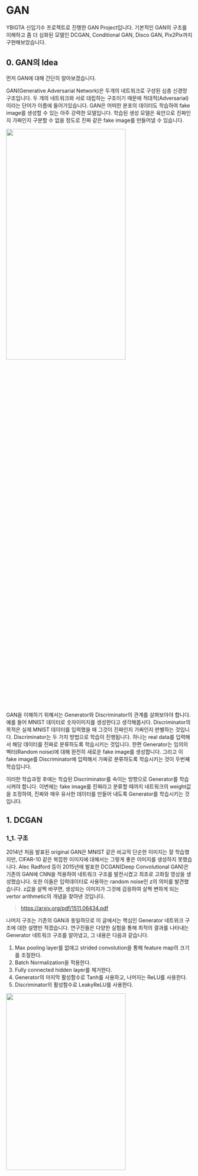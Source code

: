 # GAN
YBIGTA 신입기수 프로젝트로 진행한 GAN Project입니다. 기본적인 GAN의 구조를 이해하고 좀 더 심화된 모델인 DCGAN, Conditional GAN, Disco GAN, Pix2Pix까지 구현해보았습니다.  
  
  
## 0. GAN의 Idea
먼저 GAN에 대해 간단히 알아보겠습니다.

GAN(Generative Adversarial Network)은 두개의 네트워크로 구성된 심층 신경망 구조입니다. 두 개의 네트워크와 서로 대립하는 구조이기 때문에 적대적(Adversarial)이라는 단어가 이름에 들어가있습니다. GAN은 어떠한 분포의 데이터도 학습하여 fake image를 생성할 수 있는 아주 강력한 모델입니다. 학습된 생성 모델은 육안으로 진짜인지 가짜인지 구분할 수 없을 정도로 진짜 같은 fake image를 만들어낼 수 있습니다.


<img src="/imgs/GANstructure.png" width="80%" height="40%">


GAN을 이해하기 위해서는 Generator와 Discriminator의 관계를 살펴보아야 합니다. 예를 들어 MNIST 데이터로 숫자이미지를 생성한다고 생각해봅시다. Discriminator의 목적은 실제 MNIST 데이터를 입력했을 때 그것이 진짜인지 가짜인지 판별하는 것입니다. Discriminator는 두 가지 방법으로 학습이 진행됩니다. 하나는 real data를 입력해서 해당 데이터를 진짜로 분류하도록 학습시키는 것입니다. 한편 Generator는 임의의 벡터(Random noise)에 대해 완전히 새로운 fake image를 생성합니다. 그리고 이 fake image를 Discriminator에 입력해서 가짜로 분류하도록 학습시키는 것이 두번째 학습입니다. 

이러한 학습과정 후에는 학습된 Discriminator를 속이는 방향으로 Generator를 학습시켜야 합니다. 이번에는 fake image를 진짜라고 분류할 때까지 네트워크의 weight값을 조정하여, 진짜와 매우 유사한 데이터를 만들어 내도록 Generator를 학습시키는 것입니다.
 
 
 
## 1. DCGAN
### 1_1. 구조
2014년 처음 발표된 original GAN은 MNIST 같은 비교적 단순한 이미지는 잘 학습했지만, CIFAR-10 같은 복잡한 이미지에 대해서는 그렇게 좋은 이미지를 생성하지 못했습니다. Alec Radford 등이 2015년에 발표한 DCGAN(Deep Convolutional GAN)은 기존의 GAN에 CNN을 적용하여 네트워크 구조를 발전시켰고 최초로 고화질 영상을 생성했습니다. 
또한 이들은 입력데이터로 사용하는 random noise인 z의 의미를 발견했습니다. z값을 살짝 바꾸면, 생성되는 이미지가 그것에 감응하여 살짝 변하게 되는 vertor arithmetic의 개념을 찾아낸 것입니다.


> <https://arxiv.org/pdf/1511.06434.pdf>


나머지 구조는 기존의 GAN과 동일하므로 이 글에서는 핵심인 Generator 네트위크 구조에 대한 설명만 적겠습니다. 연구진들은 다양한 실험을 통해 최적의 결과를 나타내는 Generator 네트워크 구조를 알아냈고, 그 내용은 다음과 같습니다.

1. Max pooling layer를 없애고 strided convolution을 통해 feature map의 크기를 조절한다.
2. Batch Normalization을 적용한다.
3. Fully connected hidden layer를 제거한다.
4. Generator의 마지막 활성함수로 Tanh를 사용하고, 나머지는 ReLU를 사용한다.
5. Discriminator의 활성함수로 LeakyReLU를 사용한다.


<img src="/imgs/DCGANstructure.png" width="80%" height="35%">


Generator는 latent variable으로부터 64×64 크기의 최종 이미지를 출력해야합니다. Convolution layer로 넘어간 출력은 feature map의 크기를 키워야하기 때문에 fractionally strided convolution을 사용합니다. 일반적으로 1 이상의 stride를 사용하면 pooling과 마찬가지로 출력의 크기를 줄이는 효과를 얻을 수 있습니다. 



### 1_2. 구현
위의 논문과 이론을 기반으로 DCGAN의 네트워크 구조를 코드로 구현하고 학습시켜보았습니다. 학습데이터는 Kaggle의 자동차 이미지 데이터셋을 사용하였으며, 이미지에 대한 별도의 전처리는 하지 않았고 이미지의 값을 [-1,1]의 범위로 scaling하여 사용하였습니다. 결과는 아래 그림과 같습니다.


<img src="/imgs/CAR_GAN.png" width="50%" height="50%">


1000장의 이미지 데이터를 학습시켰고, 100번의 epoch을 학습한 결과입니다. 완벽한 이미지는 아니지만 자동차의 형태를 정확히 생성해낸 것을 확인할 수 있습니다. 학습데이터의 크기를 100만장 이상으로 늘리면 거의 완벽하게 자동차 이미지를 생성할 것으로 기대됩니다.
또한 이미지를 구현할 때 vector arithmetic의 개념을 사용했습니다. z값에 약간의 변형을 주면서 이미지를 생성했더니 자동차의 특성이 조금씩 변형되며 이미지가 생성되었습니다.


## 2. Conditional GAN
### 2_1. 구조
위의 DCGAN의 구현에서 random noise를 활용해 생성되는 이미지를 제어하려는 시도를 해봤습니다. 이것에 대한 개념을 좀 더 자세히 알아보겠습니다.

GAN은 기존 어떤 Generator보다 훨씬 더 실제와 가까운 이미지를 생성할 수 있었기 때문에 새로운 기법으로서 각광받았습니다. 하지만 기존의 GAN으로 만들어낸 이미지는 제어가 불가능했습니다. 즉, 굉장히 랜덤한 이미지를 생성해냈습니다. 생성되는 이미지를 제어하는 것이 가능하다면 GAN의 활용도는 더 높아질 것이고, 2014년 몬트리올대학교에서 이에 대한 내용을 담은 Conditional GAN이라는 논문을 발표합니다.

> <https://arxiv.org/pdf/1411.1784.pdf>

<img src="/imgs/cGANstructure.png" width="60%" height="60%">


cGAN의 아이디어는 간단합니다. 입력값 z에 이미지 생성에 관련된 조건을 추가하고 이것을 통해 이미지 생성을 컨트롤할 수 있다면, 원하는 방향으로 이미지를 생성할 수 있습니다. Generator와 Discriminator에 특정 조건을 나타내는 y를 추가해준다고 생각해봅시다. y는 다양한 형태를 가집니다. 예를 들어, MNIST를 학습하여 GAN으로 숫자이미지를 생성하는데 원하는 숫자를 골라서 생성하고 싶습니다. 그렇다면 숫자에 해당하는 label을 추가로 넣어주면 됩니다. MNIST데이터는 10가지의 숫자 라벨링이 있기 때문에 y 역시 10bit가 됩니다. 위의 그림에서도 알 수 있듯이 기존의 GAN에 조건 y만 추가되었음을 확인할 수 있습니다. loss function 역시 y가 들어간 조건부확률을 사용하는 것을 제외하면 동일합니다.


### 2_2. 구현
cGAN은 따로 데이터를 구해서 구현하지 않고 MNIST 데이터로 실습을 진행했습니다. one-hot encoding한 class label을 조건으로 사용해 원하는 숫자이미지를 생성해보았습니다. Discriminator과 Generator에 조건을 embedding하여 concat할 수 있도록 class를 만들었습니다. 학습된 모델에 label이 조정된 z값을 입력값으로 넣었더니 원하는 숫자의 이미지를 생성해낼 수 있었습니다. 

<img src="/imgs/MNIST_cGAN.png" width="50%" height="50%">

## 3.Disco-GAN
### 3_1. 구조
Disco-GAN의 경우에는 2개의 Generator와 2개의 Discriminator를 사용합니다. <br> 
Generator는 rgb 64x64 사진을 인풋으로 주게되면 64x64이미지를 결과값으로 보여줍니다. Generator 내부에는 총 8개의 레이어가 있습니다. 4번째 layer까지는 Conv2d로 사이즈를 줄이고 다음부터는 transconv2d로 사이즈를 늘렸습니다. 그리고 각 레이어마다 batch normalization이 있어서 학습효율을 높였습니다. <br>
Discriminator는 이미지를 비교해서 fake인지 real인지 구분해 줍니다. Discriminator의 경우 총 5 레이어로 되어있고 특이한 점은 forward함수인데 앞의 Generator의 경우에는 결과만 return해주는데 여기는 각 레이어를 통과하는 feature도 return해줍니다. 이는 후에 loss를 계산하는데 사용되게 됩니다.

<img src="/imgs/disco-gan.png" width="60%" height="60%">

G_ab는 A클래스의 이미지를 통해서 B이미지를 생성합니다. 마찬가지로 G_ba는 B클래스의 이미지를 통해서 A이미지를 생성합니다. D_a,D_b는 각각 Generator로부터 생성된 fake 이미지들을 인풋값으로 사용되었던 real 이미지들과 비교합니다. 기존의 gan과 구별되는 가장 중요한 차이점은 비지도 학습이라는 것입니다. 기존의 gan은 제너레이터로 생성된 결과값이 어떤 데이터인지 알려주는 라벨이 존재해서 모델이 이를 기반으로 학습을 하게 됩니다.

### 3_2. 구현
학습시킬 이미지로 사과와 바나나 이미지를 kaggle로 부터 불러왔습니다. 학습 초기에는 사과와 바나나이미지를 제대로 생성을 못하지만 학습을 마치고 나면 사과가 가르키는 방향으로 바나나도 같은 방향으로 가르킵니다.
<img src="/imgs/before.png" width="60%" height="60%">
<img src="/imgs/after.png" width="60%" height="60%"> <br>
이와 별개로 저희가 직접 사람 이미지를 찍어서 인풋값으로 넣어 봤습니다. 결과는 다음과 같습니다. 어느정도 학습이 잘 된 것 같습니다.

<img src="/imgs/person.png" width="60%" height="60%">

## 4 Pix2Pix
### 4_1. 구조
앞선 Gan은 기존의 이미지를 만들어내는 것인 반면 Pix2Pix는 기존의 이미지에 채색을 하거나, 형태만 유지한 태 이미지를 변환하는 Gan입니다. Disco_Gan과 큰 차이점은 paired데이터가 필요한 지도학습이라는 것입니다.
<img src="/imgs/pix_g.png" width="60%" height="60%"> <br>
Generator의 구조는 위와 같습니다. U-Net 구조를 하고 있는 것을 확인할 수 있습니다. Generator는 입력 이미지를 받아서 변환을 시켜 출력 이미지를 생성하는 것이 주 목표입니다. 인코딩 과정에서는 그림의 맥락을 이해하기 위해, feature-map의 크기를 줄여가면서 핵심 representation만 추출합니다. 그 후에 디코딩 과정을 통해 원래의 이미지를 복원하는데 복원하는 과정에서 인코딩 과정에서 날아간 정보와 선명성을 확보하기 위해 skip connection을 사용합니다.

<img src="/imgs/pix_d.png" width="60%" height="60%"> <br>
Discriminator의 구조는 위와 같습니다. 앞서 설명드린 Discriminator와 측별히 다른점은 없습니다.

### 4_2. 구현
paired 이미지 데이터셋을 따로 찾기가 어려워서 crawling을 통해서 피카츄의 사진을 다운을 받은 후 이를 흑백으로 직접 바꾸어줬습니다. 그리고 이를 paired 데이터로 사용해서 학습을 진행했습니다. 과적합이 의심이 가긴 하지만 결과는 아래와 같습니다. 상당히 복원을 잘하는 것으로 보입니다.
<img src="/imgs/pix_1.png" width="60%" height="60%"> <br>
이와 별개로 저희가 직접 피카츄를 그려서 인풋으로 주어보았습니다. 결과는 다음과 같습니다. 결과를 보았을 때, 명암이 아주 진하면 검은색, 적당하면 빨간색, 연하면 노란색으로 바꾸도록 모델이 학습한 것으로 보입니다.
<img src="/imgs/pix_2.png" width="60%" height="60%"> <br>
